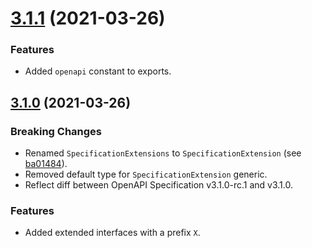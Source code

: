 <a name="3.1.1"></a>
# [3.1.1](https://github.com/ts-stack/openapi-spec/releases/tag/3.1.1) (2021-03-26)

### Features

- Added `openapi` constant to exports.

<a name="3.1.0"></a>
## [3.1.0](https://github.com/ts-stack/openapi-spec/releases/tag/3.1.0) (2021-03-26)

### Breaking Changes

- Renamed `SpecificationExtensions` to `SpecificationExtension` (see [ba01484](https://github.com/ts-stack/openapi-spec/commit/ba01484)).
- Removed default type for `SpecificationExtension` generic.
- Reflect diff between OpenAPI Specification v3.1.0-rc.1 and v3.1.0.

### Features

- Added extended interfaces with a prefix `X`.
